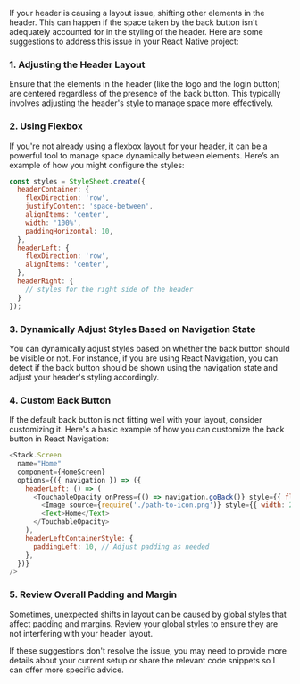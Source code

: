 If your header is causing a layout issue, shifting other elements in the header. This can happen if the space taken by the back button isn't adequately accounted for in the styling of the header. Here are some suggestions to address this issue in your React Native project:

### 1. Adjusting the Header Layout

Ensure that the elements in the header (like the logo and the login button) are centered regardless of the presence of the back button. This typically involves adjusting the header's style to manage space more effectively.

### 2. Using Flexbox

If you're not already using a flexbox layout for your header, it can be a powerful tool to manage space dynamically between elements. Here’s an example of how you might configure the styles:



```javascript
const styles = StyleSheet.create({
  headerContainer: {
    flexDirection: 'row',
    justifyContent: 'space-between',
    alignItems: 'center',
    width: '100%',
    paddingHorizontal: 10,
  },
  headerLeft: {
    flexDirection: 'row',
    alignItems: 'center',
  },
  headerRight: {
    // styles for the right side of the header
  }
});

```
### 3. Dynamically Adjust Styles Based on Navigation State

You can dynamically adjust styles based on whether the back button should be visible or not. For instance, if you are using React Navigation, you can detect if the back button should be shown using the navigation state and adjust your header's styling accordingly.

### 4. Custom Back Button

If the default back button is not fitting well with your layout, consider customizing it. Here's a basic example of how you can customize the back button in React Navigation:



```javascript
<Stack.Screen 
  name="Home" 
  component={HomeScreen}
  options={({ navigation }) => ({
    headerLeft: () => (
      <TouchableOpacity onPress={() => navigation.goBack()} style={{ flexDirection: 'row', alignItems: 'center' }}>
        <Image source={require('./path-to-icon.png')} style={{ width: 20, height: 20 }} />
        <Text>Home</Text>
      </TouchableOpacity>
    ),
    headerLeftContainerStyle: {
      paddingLeft: 10, // Adjust padding as needed
    },
  })}
/>

```
### 5. Review Overall Padding and Margin

Sometimes, unexpected shifts in layout can be caused by global styles that affect padding and margins. Review your global styles to ensure they are not interfering with your header layout.

If these suggestions don't resolve the issue, you may need to provide more details about your current setup or share the relevant code snippets so I can offer more specific advice.